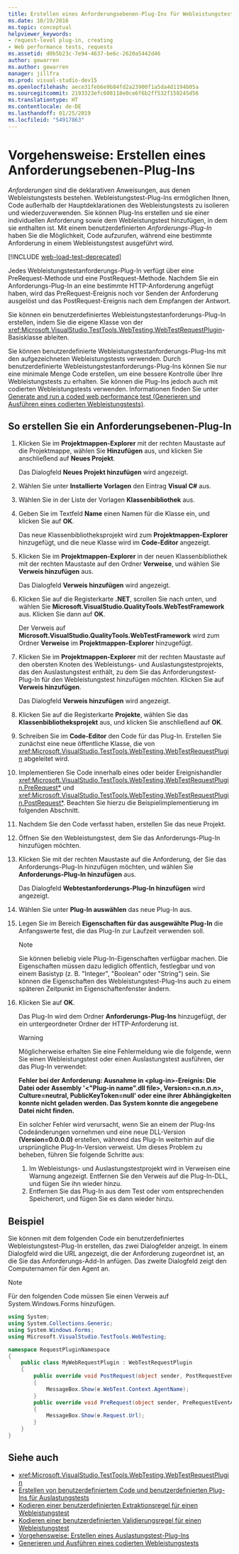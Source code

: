```yaml
---
title: Erstellen eines Anforderungsebenen-Plug-Ins für Webleistungstests
ms.date: 10/19/2016
ms.topic: conceptual
helpviewer_keywords:
- request-level plug-in, creating
- Web performance tests, requests
ms.assetid: d0b5b23c-7e94-4637-be6c-2620a5442d46
author: gewarren
ms.author: gewarren
manager: jillfra
ms.prod: visual-studio-dev15
ms.openlocfilehash: aece31feb6e9b84fd2a23900f1a5da4d1194b05a
ms.sourcegitcommit: 2193323efc608118e0ce6f6b2ff532f158245d56
ms.translationtype: HT
ms.contentlocale: de-DE
ms.lasthandoff: 01/25/2019
ms.locfileid: "54917863"
---
```

# <a name="how-to-create-a-request-level-plug-in"></a>Vorgehensweise: Erstellen eines Anforderungsebenen-Plug-Ins

*Anforderungen* sind die deklarativen Anweisungen, aus denen Webleistungstests bestehen. Webleistungstest-Plug-Ins ermöglichen Ihnen, Code außerhalb der Hauptdeklarationen des Webleistungstests zu isolieren und wiederzuverwenden. Sie können Plug-Ins erstellen und sie einer individuellen Anforderung sowie dem Webleistungstest hinzufügen, in dem sie enthalten ist. Mit einem benutzerdefinierten *Anforderungs-Plug-In* haben Sie die Möglichkeit, Code aufzurufen, während eine bestimmte Anforderung in einem Webleistungstest ausgeführt wird.

[!INCLUDE [web-load-test-deprecated](includes/web-load-test-deprecated.md)]

Jedes Webleistungstestanforderungs-Plug-In verfügt über eine PreRequest-Methode und eine PostRequest-Methode. Nachdem Sie ein Anforderungs-Plug-In an eine bestimmte HTTP-Anforderung angefügt haben, wird das PreRequest-Ereignis noch vor Senden der Anforderung ausgelöst und das PostRequest-Ereignis nach dem Empfangen der Antwort.

Sie können ein benutzerdefiniertes Webleistungstestanforderungs-Plug-In erstellen, indem Sie die eigene Klasse von der <xref:Microsoft.VisualStudio.TestTools.WebTesting.WebTestRequestPlugin>-Basisklasse ableiten.

Sie können benutzerdefinierte Webleistungstestanforderungs-Plug-Ins mit den aufgezeichneten Webleistungstests verwenden. Durch benutzerdefinierte Webleistungstestanforderungs-Plug-Ins können Sie nur eine minimale Menge Code erstellen, um eine bessere Kontrolle über Ihre Webleistungstests zu erhalten. Sie können die Plug-Ins jedoch auch mit codierten Webleistungstests verwenden. Informationen finden Sie unter [Generate and run a coded web performance test (Generieren und Ausführen eines codierten Webleistungstests)](../test/generate-and-run-a-coded-web-performance-test.md).

## <a name="to-create-a-request-level-plug-in"></a>So erstellen Sie ein Anforderungsebenen-Plug-In

1.  Klicken Sie im **Projektmappen-Explorer** mit der rechten Maustaste auf die Projektmappe, wählen Sie **Hinzufügen** aus, und klicken Sie anschließend auf **Neues Projekt**.

     Das Dialogfeld **Neues Projekt hinzufügen** wird angezeigt.

2.  Wählen Sie unter **Installierte Vorlagen** den Eintrag **Visual C#** aus.

3.  Wählen Sie in der Liste der Vorlagen **Klassenbibliothek** aus.

4.  Geben Sie im Textfeld **Name** einen Namen für die Klasse ein, und klicken Sie auf **OK**.

     Das neue Klassenbibliotheksprojekt wird zum **Projektmappen-Explorer** hinzugefügt, und die neue Klasse wird im **Code-Editor** angezeigt.

5.  Klicken Sie im **Projektmappen-Explorer** in der neuen Klassenbibliothek mit der rechten Maustaste auf den Ordner **Verweise**, und wählen Sie **Verweis hinzufügen** aus.

     Das Dialogfeld **Verweis hinzufügen** wird angezeigt.

6.  Klicken Sie auf die Registerkarte **.NET**, scrollen Sie nach unten, und wählen Sie **Microsoft.VisualStudio.QualityTools.WebTestFramework** aus. Klicken Sie dann auf **OK**.

     Der Verweis auf **Microsoft.VisualStudio.QualityTools.WebTestFramework** wird zum Ordner **Verweise** im **Projektmappen-Explorer** hinzugefügt.

7.  Klicken Sie im **Projektmappen-Explorer** mit der rechten Maustaste auf den obersten Knoten des Webleistungs- und Auslastungstestprojekts, das den Auslastungstest enthält, zu dem Sie das Anforderungstest-Plug-In für den Webleistungstest hinzufügen möchten. Klicken Sie auf **Verweis hinzufügen**.

     Das Dialogfeld **Verweis hinzufügen** wird angezeigt.

8.  Klicken Sie auf die Registerkarte **Projekte**, wählen Sie das **Klassenbibliotheksprojekt** aus, und klicken Sie anschließend auf **OK**.

9. Schreiben Sie im **Code-Editor** den Code für das Plug-In. Erstellen Sie zunächst eine neue öffentliche Klasse, die von <xref:Microsoft.VisualStudio.TestTools.WebTesting.WebTestRequestPlugin> abgeleitet wird.

10. Implementieren Sie Code innerhalb eines oder beider Ereignishandler <xref:Microsoft.VisualStudio.TestTools.WebTesting.WebTestRequestPlugin.PreRequest*> und <xref:Microsoft.VisualStudio.TestTools.WebTesting.WebTestRequestPlugin.PostRequest*>. Beachten Sie hierzu die Beispielimplementierung im folgenden Abschnitt.

11. Nachdem Sie den Code verfasst haben, erstellen Sie das neue Projekt.

12. Öffnen Sie den Webleistungstest, dem Sie das Anforderungs-Plug-In hinzufügen möchten.

13. Klicken Sie mit der rechten Maustaste auf die Anforderung, der Sie das Anforderungs-Plug-In hinzufügen möchten, und wählen Sie **Anforderungs-Plug-In hinzufügen** aus.

     Das Dialogfeld **Webtestanforderungs-Plug-In hinzufügen** wird angezeigt.

14. Wählen Sie unter **Plug-In auswählen** das neue Plug-In aus.

15. Legen Sie im Bereich **Eigenschaften für das ausgewählte Plug-In** die Anfangswerte fest, die das Plug-In zur Laufzeit verwenden soll.

    > [!NOTE]
    > Sie können beliebig viele Plug-In-Eigenschaften verfügbar machen. Die Eigenschaften müssen dazu lediglich öffentlich, festlegbar und von einem Basistyp (z. B. "Integer", "Boolean" oder "String") sein. Sie können die Eigenschaften des Webleistungstest-Plug-Ins auch zu einem späteren Zeitpunkt im Eigenschaftenfenster ändern.

16. Klicken Sie auf **OK**.

     Das Plug-In wird dem Ordner **Anforderungs-Plug-Ins** hinzugefügt, der ein untergeordneter Ordner der HTTP-Anforderung ist.

    > [!WARNING]
    > Möglicherweise erhalten Sie eine Fehlermeldung wie die folgende, wenn Sie einen Webleistungstest oder einen Auslastungstest ausführen, der das Plug-In verwendet:
    >
    > **Fehler bei der Anforderung: Ausnahme in \<plug-in>-Ereignis: Die Datei oder Assembly '\<"Plug-in name".dll file>, Version=\<n.n.n.n>, Culture=neutral, PublicKeyToken=null' oder eine ihrer Abhängigkeiten konnte nicht geladen werden. Das System konnte die angegebene Datei nicht finden.**
    >
    > Ein solcher Fehler wird verursacht, wenn Sie an einem der Plug-Ins Codeänderungen vornehmen und eine neue DLL-Version **(Version=0.0.0.0)** erstellen, während das Plug-In weiterhin auf die ursprüngliche Plug-In-Version verweist. Um dieses Problem zu beheben, führen Sie folgende Schritte aus:
    >
    > 1.  Im Webleistungs- und Auslastungstestprojekt wird in Verweisen eine Warnung angezeigt. Entfernen Sie den Verweis auf die Plug-In-DLL, und fügen Sie ihn wieder hinzu.
    > 2.  Entfernen Sie das Plug-In aus dem Test oder vom entsprechenden Speicherort, und fügen Sie es dann wieder hinzu.

## <a name="example"></a>Beispiel

Sie können mit dem folgenden Code ein benutzerdefiniertes Webleistungstest-Plug-In erstellen, das zwei Dialogfelder anzeigt. In einem Dialogfeld wird die URL angezeigt, die der Anforderung zugeordnet ist, an die Sie das Anforderungs-Add-In anfügen. Das zweite Dialogfeld zeigt den Computernamen für den Agent an.

> [!NOTE]
> Für den folgenden Code müssen Sie einen Verweis auf System.Windows.Forms hinzufügen.

```csharp
using System;
using System.Collections.Generic;
using System.Windows.Forms;
using Microsoft.VisualStudio.TestTools.WebTesting;

namespace RequestPluginNamespace
{
    public class MyWebRequestPlugin : WebTestRequestPlugin
    {
        public override void PostRequest(object sender, PostRequestEventArgs e)
        {
            MessageBox.Show(e.WebTest.Context.AgentName);
        }
        public override void PreRequest(object sender, PreRequestEventArgs e)
        {
            MessageBox.Show(e.Request.Url);
        }
    }
}
```

## <a name="see-also"></a>Siehe auch

- <xref:Microsoft.VisualStudio.TestTools.WebTesting.WebTestRequestPlugin>
- [Erstellen von benutzerdefiniertem Code und benutzerdefinierten Plug-Ins für Auslastungstests](../test/create-custom-code-and-plug-ins-for-load-tests.md)
- [Kodieren einer benutzerdefinierten Extraktionsregel für einen Webleistungstest](../test/code-a-custom-extraction-rule-for-a-web-performance-test.md)
- [Kodieren einer benutzerdefinierten Validierungsregel für einen Webleistungstest](../test/code-a-custom-validation-rule-for-a-web-performance-test.md)
- [Vorgehensweise: Erstellen eines Auslastungstest-Plug-Ins](../test/how-to-create-a-load-test-plug-in.md)
- [Generieren und Ausführen eines codierten Webleistungstests](../test/generate-and-run-a-coded-web-performance-test.md)